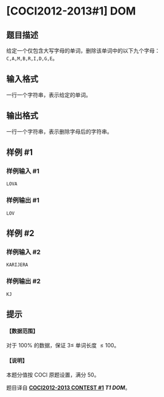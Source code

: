 # [COCI2012-2013#1] DOM

## 题目描述

给定一个仅包含大写字母的单词，删除该单词中的以下九个字母：$\texttt{C,A,M,B,R,I,D,G,E}$。

## 输入格式

一行一个字符串，表示给定的单词。

## 输出格式

一行一个字符串，表示删除字母后的字符串。

## 样例 #1

### 样例输入 #1
```
LOVA
```

### 样例输出 #1

```
LOV
```

## 样例 #2

### 样例输入 #2
```
KARIJERA
```

### 样例输出 #2

```
KJ
```

## 提示

#### 【数据范围】

对于 $100\%$ 的数据，保证 $3 \le$ 单词长度 $\le 100$。

#### 【说明】

本题分值按 COCI 原题设置，满分 $50$。

题目译自 **[COCI2012-2013 CONTEST #1](https://hsin.hr/coci/archive/2012_2013/contest1_tasks.pdf)  _T1 DOM_**。

